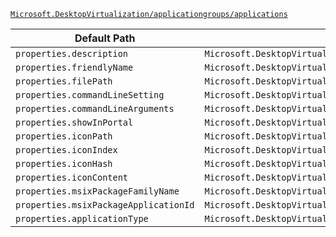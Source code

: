 [`Microsoft.DesktopVirtualization/applicationgroups/applications`](https://docs.microsoft.com/en-us/azure/templates/microsoft.desktopvirtualization/applicationgroups/applications)

| Default Path | Alias |
|---|---|
| `properties.description` | `Microsoft.DesktopVirtualization/applicationGroups/applications/description` |
| `properties.friendlyName` | `Microsoft.DesktopVirtualization/applicationGroups/applications/friendlyName` |
| `properties.filePath` | `Microsoft.DesktopVirtualization/applicationGroups/applications/filePath` |
| `properties.commandLineSetting` | `Microsoft.DesktopVirtualization/applicationGroups/applications/commandLineSetting` |
| `properties.commandLineArguments` | `Microsoft.DesktopVirtualization/applicationGroups/applications/commandLineArguments` |
| `properties.showInPortal` | `Microsoft.DesktopVirtualization/applicationGroups/applications/showInPortal` |
| `properties.iconPath` | `Microsoft.DesktopVirtualization/applicationGroups/applications/iconPath` |
| `properties.iconIndex` | `Microsoft.DesktopVirtualization/applicationGroups/applications/iconIndex` |
| `properties.iconHash` | `Microsoft.DesktopVirtualization/applicationGroups/applications/iconHash` |
| `properties.iconContent` | `Microsoft.DesktopVirtualization/applicationGroups/applications/iconContent` |
| `properties.msixPackageFamilyName` | `Microsoft.DesktopVirtualization/applicationGroups/applications/msixPackageFamilyName` |
| `properties.msixPackageApplicationId` | `Microsoft.DesktopVirtualization/applicationGroups/applications/msixPackageApplicationId` |
| `properties.applicationType` | `Microsoft.DesktopVirtualization/applicationGroups/applications/applicationType` |

